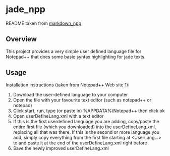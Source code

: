 # jade_npp

README taken from [markdown_npp](https://github.com/jjchiw/markdown_npp)

## Overview

This project provides a very simple user defined language file for Notepad++ that does some basic syntax highlighting for jade texts.


## Usage

Installation instructions (taken from Notepad++ Web site [1]):

1. Download the user-defined language to your computer
2. Open the file with your favourite text editor (such as notepad++ or
   notepad)
3. Click start, run, type (or paste in) %APPDATA%\Notepad++ then click ok
4. Open userDefineLang.xml with a text editor
5. If this is the first userdefined language you are adding, copy/paste the
   entire first file (which you downloaded) into the userDefineLang.xml, 
   replacing all that was there. If this is the second or more language you 
   add, simply copy everything from the first file starting at <UserLang...> 
   to </UserLang> and paste it at the end of the userDefineLang.xml right 
   before </NotepadPlus>
6. Save the newly improved userDefineLang.xml


[1]: http://notepad-plus.sourceforge.net/uk/site.htm